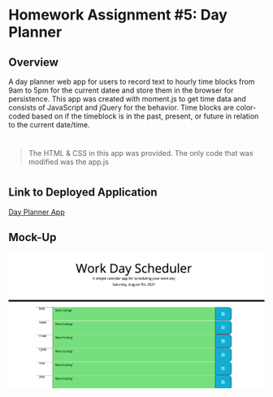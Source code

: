 # Homework Assignment #5: Day Planner

## Overview

A day planner web app for users to record text to hourly time blocks from 9am to 5pm for the current datee and store them in the browser for persistence. This app was created with moment.js to get time data and consists of JavaScript and jQuery for the behavior. Time blocks are color-coded based on if the timeblock is in the past, present, or future in relation to the current date/time.

#

> The HTML & CSS in this app was provided. The only code that was modified was the app.js

#

## Link to Deployed Application

[Day Planner App](https://matthewbush55.github.io/day-planner/)

## Mock-Up

![day-planner](./assets/images/screenshot.png)

